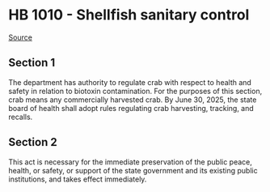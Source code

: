 # HB 1010 - Shellfish sanitary control

[Source](http://lawfilesext.leg.wa.gov/biennium/2023-24/Pdf/Bills/House%20Bills/1010.pdf)

## Section 1
The department has authority to regulate crab with respect to health and safety in relation to biotoxin contamination. For the purposes of this section, crab means any commercially harvested crab. By June 30, 2025, the state board of health shall adopt rules regulating crab harvesting, tracking, and recalls.

## Section 2
This act is necessary for the immediate preservation of the public peace, health, or safety, or support of the state government and its existing public institutions, and takes effect immediately.
